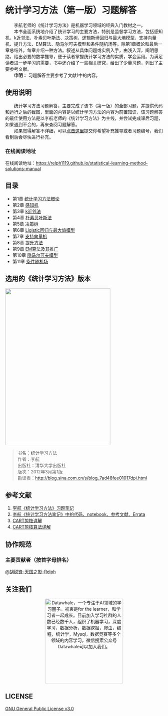 # 统计学习方法（第一版）习题解答
&emsp;&emsp;李航老师的《统计学习方法》是机器学习领域的经典入门教材之一。  
&emsp;&emsp;本书全面系统地介绍了统计学习的主要方法，特别是监督学习方法，包括感知机、k近邻法、朴素贝叶斯法、决策树、逻辑斯谛回归与最大熵模型、支持向量机、提升方法、EM算法、隐马尔可夫模型和条件随机场等。除第1章概论和最后一章总结外，每章介绍一种方法。叙述从具体问题或实例入手，由浅入深，阐明思路，给出必要的数学推导，便于读者掌握统计学习方法的实质，学会运用。为满足读者进一步学习的需要，书中还介绍了一些相关研究，给出了少量习题，列出了主要参考文献。  
&emsp;&emsp;**申明：** 习题解答主要参考了文献1中的内容。

## 使用说明
&emsp;&emsp;统计学习方法习题解答，主要完成了该书（第一版）的全部习题，并提供代码和运行之后的截图，里面的内容是以统计学习方法的内容为前置知识，该习题解答的最佳使用方法是以李航老师的《统计学习方法》为主线，并尝试完成课后习题，如果遇到不会的，再来查阅习题解答。  
&emsp;&emsp;如果觉得解答不详细，可以[点击这里](https://github.com/Relph1119/statistical-learning-method-solutions-manual/issues)提交你希望补充推导或者习题编号，我们看到后会尽快进行补充。

### 在线阅读地址
在线阅读地址：https://relph1119.github.io/statistical-learning-method-solutions-manual

## 目录
- 第1章 [统计学习方法概论](https://relph1119.github.io/statistical-learning-method-solutions-manual/#/chapter1/chapter1)
- 第2章 [感知机](https://relph1119.github.io/statistical-learning-method-solutions-manual/#/chapter2/chapter2)
- 第3章 [k近邻法](https://relph1119.github.io/statistical-learning-method-solutions-manual/#/chapter3/chapter3)
- 第4章 [朴素贝叶斯法](https://relph1119.github.io/statistical-learning-method-solutions-manual/#/chapter4/chapter4)
- 第5章 [决策树](https://relph1119.github.io/statistical-learning-method-solutions-manual/#/chapter5/chapter5)
- 第6章 [Ligistic回归与最大熵模型](https://relph1119.github.io/statistical-learning-method-solutions-manual/#/chapter6/chapter6)
- 第7章 [支持向量机](https://relph1119.github.io/statistical-learning-method-solutions-manual/#/chapter7/chapter7)
- 第8章 [提升方法](https://relph1119.github.io/statistical-learning-method-solutions-manual/#/chapter8/chapter8)
- 第9章 [EM算法及其推广](https://relph1119.github.io/statistical-learning-method-solutions-manual/#/chapter9/chapter9)
- 第10章 [隐马尔可夫模型](https://relph1119.github.io/statistical-learning-method-solutions-manual/#/chapter10/chapter10)
- 第11章 [条件随机场](https://relph1119.github.io/statistical-learning-method-solutions-manual/#/chapter11/chapter11)

## 选用的《统计学习方法》版本
<img src="https://github.com/Relph1119/statistical-learning-method-solutions-manual/blob/master/res/statistical-learning-method-book.jpg?raw=true" width="336" height= "500">


> 书名：统计学习方法<br/>
> 作者：李航<br/>
> 出版社：清华大学出版社<br/>
> 版次：2012年3月第1版<br/>
> 勘误表：http://blog.sina.com.cn/s/blog_7ad48fee01017dpi.html<br/>

## 参考文献
1. [李航《统计学习方法》习题笔记](https://sine-x.com/statistical-learning-method)
2. [李航《统计学习方法笔记》中的代码、notebook、参考文献、Errata](https://github.com/SmirkCao/Lihang)  
3. [CART剪枝详解](https://blog.csdn.net/wjc1182511338/article/details/76793164)
4. [CART剪枝算法详解](http://www.pianshen.com/article/1752163397/)

## 协作规范

### 主要贡献者（按首字母排名）
 [@胡锐锋-天国之影-Relph](https://github.com/Relph1119)

## 关注我们
<div align=center><img src="https://raw.githubusercontent.com/datawhalechina/pumpkin-book/master/res/qrcode.jpeg" width = "250" height = "270" alt="Datawhale，一个专注于AI领域的学习圈子。初衷是for the learner，和学习者一起成长。目前加入学习社群的人数已经数千人，组织了机器学习，深度学习，数据分析，数据挖掘，爬虫，编程，统计学，Mysql，数据竞赛等多个领域的内容学习，微信搜索公众号Datawhale可以加入我们。"></div>

## LICENSE
[GNU General Public License v3.0](https://github.com/Relph1119/statistical-learning-method-solutions-manual/blob/master/LICENSE)